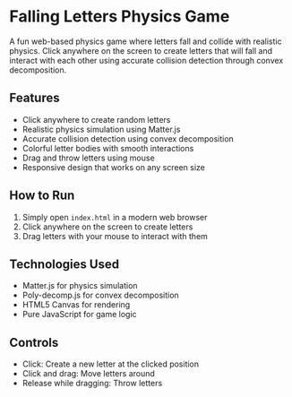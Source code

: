 # Falling Letters Physics Game

A fun web-based physics game where letters fall and collide with realistic physics. Click anywhere on the screen to create letters that will fall and interact with each other using accurate collision detection through convex decomposition.

## Features

- Click anywhere to create random letters
- Realistic physics simulation using Matter.js
- Accurate collision detection using convex decomposition
- Colorful letter bodies with smooth interactions
- Drag and throw letters using mouse
- Responsive design that works on any screen size

## How to Run

1. Simply open `index.html` in a modern web browser
2. Click anywhere on the screen to create letters
3. Drag letters with your mouse to interact with them

## Technologies Used

- Matter.js for physics simulation
- Poly-decomp.js for convex decomposition
- HTML5 Canvas for rendering
- Pure JavaScript for game logic

## Controls

- Click: Create a new letter at the clicked position
- Click and drag: Move letters around
- Release while dragging: Throw letters 